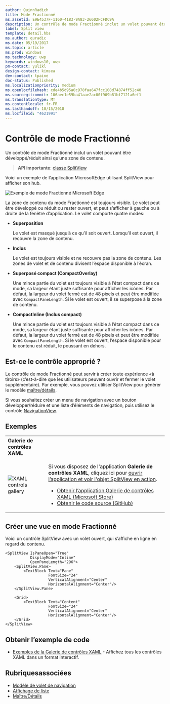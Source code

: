 ```yaml
---
author: QuinnRadich
title: Mode Fractionné
ms.assetid: E9E4537F-1160-4183-9A83-26602FCFDC9A
description: Un contrôle de mode Fractionné inclut un volet pouvant être développé/réduit ainsi qu’une zone de contenu.
label: Split view
template: detail.hbs
ms.author: quradic
ms.date: 05/19/2017
ms.topic: article
ms.prod: windows
ms.technology: uwp
keywords: windows10, uwp
pm-contact: yulikl
design-contact: kimsea
dev-contact: tpaine
doc-status: Published
ms.localizationpriority: medium
ms.openlocfilehash: cde4b5d95a0c978faa647fcc108d74874ff52c40
ms.sourcegitcommit: 106aec1e59ba41aae2ac00f909b81bf7121a6ef1
ms.translationtype: MT
ms.contentlocale: fr-FR
ms.lasthandoff: 10/15/2018
ms.locfileid: "4621991"
---
```

# <a name="split-view-control"></a>Contrôle de mode Fractionné

Un contrôle de mode Fractionné inclut un volet pouvant être développé/réduit ainsi qu’une zone de contenu.

> **API importante**: [classe SplitView](https://msdn.microsoft.com/library/windows/apps/dn864360)

Voici un exemple de l’application MicrosoftEdge utilisant SplitView pour afficher son hub.

![Exemple de mode Fractionné Microsoft Edge](images/split_view_Edge.png)


 La zone de contenu du mode Fractionné est toujours visible. Le volet peut être développé ou réduit ou rester ouvert, et peut s’afficher à gauche ou à droite de la fenêtre d’application. Le volet comporte quatre modes:

-   **Superposition**

    Le volet est masqué jusqu’à ce qu’il soit ouvert. Lorsqu’il est ouvert, il recouvre la zone de contenu.

-   **Inclus**

    Le volet est toujours visible et ne recouvre pas la zone de contenu. Les zones de volet et de contenu divisent l’espace disponible à l’écran.

-   **Superposé compact (CompactOverlay)**

    Une mince partie du volet est toujours visible à l’état compact dans ce mode, sa largeur étant juste suffisante pour afficher les icônes. Par défaut, la largeur du volet fermé est de 48 pixels et peut être modifiée avec `CompactPaneLength`. Si le volet est ouvert, il se superpose à la zone de contenu.

-   **CompactInline (Inclus compact)**

    Une mince partie du volet est toujours visible à l’état compact dans ce mode, sa largeur étant juste suffisante pour afficher les icônes. Par défaut, la largeur du volet fermé est de 48 pixels et peut être modifiée avec `CompactPaneLength`. Si le volet est ouvert, l’espace disponible pour le contenu est réduit, le poussant en dehors.

## <a name="is-this-the-right-control"></a>Est-ce le contrôle approprié ?

Le contrôle de mode Fractionné peut servir à créer toute expérience «à tiroirs» (c’est-à-dire que les utilisateurs peuvent ouvrir et fermer le volet supplémentaire). Par exemple, vous pouvez utiliser SplitView pour générer le modèle [maître/détails](master-details.md).

Si vous souhaitez créer un menu de navigation avec un bouton développer/réduire et une liste d’éléments de navigation, puis utilisez le contrôle [NavigationView](navigationview.md).

## <a name="examples"></a>Exemples

<table>
<th align="left">Galerie de contrôles XAML<th>
<tr>
<td><img src="images/xaml-controls-gallery-sm.png" alt="XAML controls gallery"></img></td>
<td>
    <p>Si vous disposez de l'application <strong style="font-weight: semi-bold">Galerie de contrôles XAML</strong>, cliquez ici pour <a href="xamlcontrolsgallery:/item/SplitView">ouvrir l’application et voir l'objet SplitView en action</a>.</p>
    <ul>
    <li><a href="https://www.microsoft.com/store/productId/9MSVH128X2ZT">Obtenir l’application Galerie de contrôles XAML (Microsoft Store)</a></li>
    <li><a href="https://github.com/Microsoft/Windows-universal-samples/tree/master/Samples/XamlUIBasics">Obtenir le code source (GitHub)</a></li>
    </ul>
</td>
</tr>
</table>

## <a name="create-a-split-view"></a>Créer une vue en mode Fractionné

Voici un contrôle SplitView avec un volet ouvert, qui s’affiche en ligne en regard du contenu.
```xaml
<SplitView IsPaneOpen="True"
           DisplayMode="Inline"
           OpenPaneLength="296">
    <SplitView.Pane>
        <TextBlock Text="Pane"
                   FontSize="24"
                   VerticalAlignment="Center"
                   HorizontalAlignment="Center"/>
    </SplitView.Pane>

    <Grid>
        <TextBlock Text="Content"
                   FontSize="24"
                   VerticalAlignment="Center"
                   HorizontalAlignment="Center"/>
    </Grid>
</SplitView>
```

## <a name="get-the-sample-code"></a>Obtenir l’exemple de code

- [Exemples de la Galerie de contrôles XAML](https://github.com/Microsoft/Windows-universal-samples/tree/master/Samples/XamlUIBasics) - Affichez tous les contrôles XAML dans un format interactif.

## <a name="related-topics"></a>Rubriquesassociées
- [Modèle de volet de navigation](navigationview.md)
- [Affichage de liste](lists.md)
- [Maître/Détails](master-details.md)